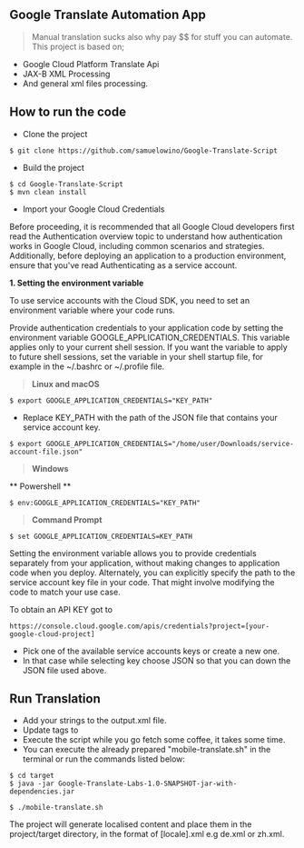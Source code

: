 ## Google Translate Automation App
> Manual translation sucks also why pay $$ for stuff you can automate.
> This project is based on;
* Google Cloud Platform Translate Api
* JAX-B XML Processing
* And general xml files processing.

## How to run the code
* Clone the project
```shell
$ git clone https://github.com/samuelowino/Google-Translate-Script

```

* Build the project

```shell
$ cd Google-Translate-Script
$ mvn clean install
```

* Import your Google Cloud Credentials

Before proceeding, it is recommended that all Google Cloud developers first read the Authentication overview topic to understand how authentication works in Google Cloud, including common scenarios and strategies. Additionally, before deploying an application to a production environment, ensure that you've read Authenticating as a service account.

**1. Setting the environment variable**

To use service accounts with the Cloud SDK, you need to set an environment variable where your code runs.

Provide authentication credentials to your application code by setting the environment variable GOOGLE_APPLICATION_CREDENTIALS. This variable applies only to your current shell session.
If you want the variable to apply to future shell sessions, 
set the variable in your shell startup file, for example in the ~/.bashrc or ~/.profile file.

> **Linux and macOS**

```shell
$ export GOOGLE_APPLICATION_CREDENTIALS="KEY_PATH"
```
- Replace KEY_PATH with the path of the JSON file that contains your service account key.

```shell
$ export GOOGLE_APPLICATION_CREDENTIALS="/home/user/Downloads/service-account-file.json"
```

> **Windows**

** Powershell **

```shell
$ env:GOOGLE_APPLICATION_CREDENTIALS="KEY_PATH"
```
> **Command Prompt**

```shell
$ set GOOGLE_APPLICATION_CREDENTIALS=KEY_PATH
```
Setting the environment variable allows you to provide credentials separately from your application, without making changes to application code when you deploy. Alternately, you can explicitly specify the path to the service account key file in your code.
That might involve modifying the code to match your use case.

To obtain an API KEY got to

```shell
https://console.cloud.google.com/apis/credentials?project=[your-google-cloud-project]
```
- Pick one of the available service accounts keys or create a new one.
- In that case while selecting key choose JSON so that you can down the JSON file used above.

## Run Translation

- Add your strings to the output.xml file.
- Update <string> tags to <strings> 
- Execute the script while you go fetch some coffee, it takes some time.
- You can execute the already prepared "mobile-translate.sh" in the terminal or run the commands listed below:
```shell
$ cd target
$ java -jar Google-Translate-Labs-1.0-SNAPSHOT-jar-with-dependencies.jar 
```

```shell
$ ./mobile-translate.sh
```

The project will generate localised content and place them in the project/target directory, in the format of [locale].xml e.g de.xml or zh.xml.
